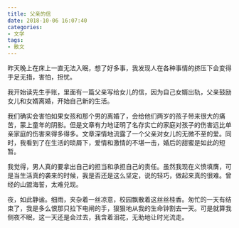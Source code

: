 ```yaml
---
title: 父亲的信
date: 2018-10-06 16:07:40
categories:
- 文学
tags:
- 散文
---
```


昨天晚上在床上一直无法入眠，想了好多事，我发现人在各种事情的挤压下会变得手足无措，害怕，担忧。

我开始读先生手账，里面有一篇父亲写给女儿的信，因为自己女婿出轨，父亲鼓励女儿和女婿离婚，开始自己新的生活。
<!-- more -->
我们确实会害怕如果女孩和那个男的离婚了，会给他们两岁的孩子带来很大的痛苦，蒙上童年的阴影。但是文章有力地证明了名存实亡的家庭对孩子的伤害远比单亲家庭的伤害来得多得多。文章深情地流露了一个父亲对女儿的无微不至的爱。同时，我看到了在生活的琐屑下，爱情和激情的不堪一击，婚后的甜蜜是如此的短暂。

我觉得，男人真的要拿出自己的担当和承担自己的责任。虽然我现在义愤填膺，可是当生活真的袭来的时候，我是否还是这么坚定，说的轻巧，做起来真的很难。曾经的山盟海誓，太难兑现。

夜，如此静谧。细雨，夹杂着一丝凉意，校园飘散着这丝丝桂香。匆忙的一天有结束了，我是多么恨那只拉下电闸的手，狠狠地从我的生命钟割去一天。可是就算我侧夜不眠，这一天还是会过去，我含着泪花，无助地让时光流走。
